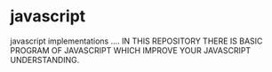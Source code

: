 # javascript
javascript implementations ....
IN THIS REPOSITORY THERE IS BASIC PROGRAM OF JAVASCRIPT WHICH IMPROVE YOUR JAVASCRIPT UNDERSTANDING.
